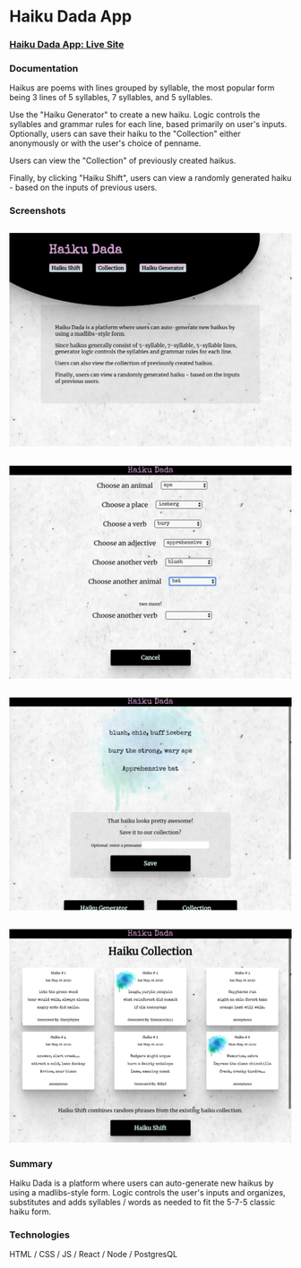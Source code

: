 # Haiku Dada App

### [Haiku Dada App: Live Site](https://haiku-shift-client.now.sh/)

### Documentation

Haikus are poems with lines grouped by syllable, the most
popular form being 3 lines of 5 syllables, 7 syllables, and 5 syllables.

Use the "Haiku Generator" to create a new haiku. Logic controls the syllables and grammar rules for
each line, based primarily on user's inputs. Optionally, users can save their haiku to the "Collection" either anonymously or with the user's choice of penname.

Users can view the "Collection" of previously created haikus.

Finally, by clicking "Haiku Shift", users can view a randomly generated haiku - based on the inputs of previous users.

### Screenshots

## ![](src/images/Screen%20Shot%202020-05-17%20at%209.13.40%20PM.png)

## ![](src/images/Screen%20Shot%202020-05-17%20at%209.14.18%20PM.png)

## ![](src/images/Screen%20Shot%202020-05-17%20at%209.14.41%20PM.png)

## ![](src/images/Screen%20Shot%202020-05-17%20at%209.14.53%20PM.png)

### Summary

Haiku Dada is a platform where users can auto-generate new haikus by using a madlibs-style form. Logic controls the user's inputs and organizes, substitutes and adds syllables / words as needed to fit the 5-7-5 classic haiku form.

### Technologies

HTML / CSS / JS / React / Node / PostgresQL
